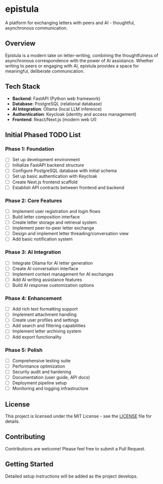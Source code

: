 # epistula

A platform for exchanging letters with peers and AI - thoughtful, asynchronous communication.

## Overview

Epistula is a modern take on letter-writing, combining the thoughtfulness of asynchronous correspondence with the power of AI assistance. Whether writing to peers or engaging with AI, epistula provides a space for meaningful, deliberate communication.

## Tech Stack

- **Backend**: FastAPI (Python web framework)
- **Database**: PostgreSQL (relational database)
- **AI Integration**: Ollama (local LLM inference)
- **Authentication**: Keycloak (identity and access management)
- **Frontend**: React/Next.js (modern web UI)

## Initial Phased TODO List

### Phase 1: Foundation
- [ ] Set up development environment
- [ ] Initialize FastAPI backend structure
- [ ] Configure PostgreSQL database with initial schema
- [ ] Set up basic authentication with Keycloak
- [ ] Create Next.js frontend scaffold
- [ ] Establish API contracts between frontend and backend

### Phase 2: Core Features
- [ ] Implement user registration and login flows
- [ ] Build letter composition interface
- [ ] Create letter storage and retrieval system
- [ ] Implement peer-to-peer letter exchange
- [ ] Design and implement letter threading/conversation view
- [ ] Add basic notification system

### Phase 3: AI Integration
- [ ] Integrate Ollama for AI letter generation
- [ ] Create AI conversation interface
- [ ] Implement context management for AI exchanges
- [ ] Add AI writing assistance features
- [ ] Build AI response customization options

### Phase 4: Enhancement
- [ ] Add rich text formatting support
- [ ] Implement attachment handling
- [ ] Create user profiles and settings
- [ ] Add search and filtering capabilities
- [ ] Implement letter archiving system
- [ ] Add export functionality

### Phase 5: Polish
- [ ] Comprehensive testing suite
- [ ] Performance optimization
- [ ] Security audit and hardening
- [ ] Documentation (user guide, API docs)
- [ ] Deployment pipeline setup
- [ ] Monitoring and logging infrastructure

## License

This project is licensed under the MIT License - see the [LICENSE](LICENSE) file for details.

## Contributing

Contributions are welcome! Please feel free to submit a Pull Request.

## Getting Started

Detailed setup instructions will be added as the project develops.
